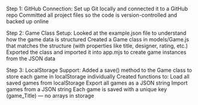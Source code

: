 Step 1: GitHub Connection:
Set up Git locally and connected it to a GitHub repo
Committed all project files so the code is version-controlled and backed up online

Step 2: Game Class Setup:
Looked at the example.json file to understand how the game data is structured
Created a Game class in models/Game.js that matches the structure (with properties like title, designer, rating, etc.)
Exported the class and imported it into app.mjs to create game instances from the JSON data

Step 3: LocalStorage Support:
Added a save() method to the Game class to store each game in localStorage individually
Created functions to:
Load all saved games from localStorage
Export all games as a JSON string
Import games from a JSON string
Each game is saved with a unique key (game_Title) — no arrays in storage